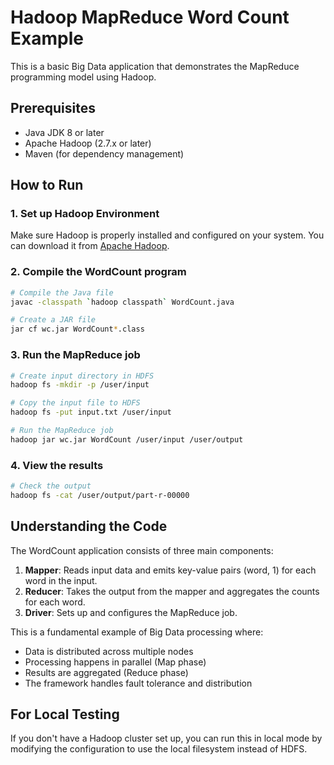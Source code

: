 # Hadoop MapReduce Word Count Example

This is a basic Big Data application that demonstrates the MapReduce programming model using Hadoop.

## Prerequisites

- Java JDK 8 or later
- Apache Hadoop (2.7.x or later)
- Maven (for dependency management)

## How to Run

### 1. Set up Hadoop Environment

Make sure Hadoop is properly installed and configured on your system. You can download it from [Apache Hadoop](https://hadoop.apache.org/releases.html).

### 2. Compile the WordCount program

```bash
# Compile the Java file
javac -classpath `hadoop classpath` WordCount.java

# Create a JAR file
jar cf wc.jar WordCount*.class
```

### 3. Run the MapReduce job

```bash
# Create input directory in HDFS
hadoop fs -mkdir -p /user/input

# Copy the input file to HDFS
hadoop fs -put input.txt /user/input

# Run the MapReduce job
hadoop jar wc.jar WordCount /user/input /user/output
```

### 4. View the results

```bash
# Check the output
hadoop fs -cat /user/output/part-r-00000
```

## Understanding the Code

The WordCount application consists of three main components:

1. **Mapper**: Reads input data and emits key-value pairs (word, 1) for each word in the input.
2. **Reducer**: Takes the output from the mapper and aggregates the counts for each word.
3. **Driver**: Sets up and configures the MapReduce job.

This is a fundamental example of Big Data processing where:
- Data is distributed across multiple nodes
- Processing happens in parallel (Map phase)
- Results are aggregated (Reduce phase)
- The framework handles fault tolerance and distribution

## For Local Testing

If you don't have a Hadoop cluster set up, you can run this in local mode by modifying the configuration to use the local filesystem instead of HDFS. 
